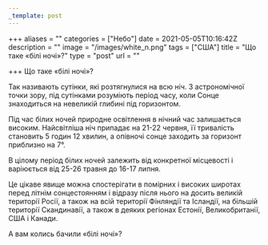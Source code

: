 ```yaml
---
_template: post
---
```


+++
aliases = ""
categories = ["Небо"]
date = 2021-05-05T10:16:42Z
description = ""
image = "/images/white_n.png"
tags = ["США"]
title = "Що таке «білі ночі»?"
type = "post"
url = ""

+++
Що таке «білі ночі»?

Так називають сутінки, які розтягнулися на всю ніч. З астрономічної точки зору, під сутінками розуміють період часу, коли Сонце знаходиться на невеликій глибині під горизонтом.

Під час білих ночей природне освітлення в нічний час залишається високим. Найсвітліша ніч припадає на 21-22 червня, її тривалість становить 5 годин 12 хвилин, а опівночі сонце заходить за горизонт приблизно на 7°.

В цілому період білих ночей залежить від конкретної місцевості і варіюється від 25-26 травня до 16-17 липня.

Це цікаве явище можна спостерігати в помірних і високих широтах перед літнім сонцестоянням і відразу після нього на досить великій території Росії, а також на всій території Фінляндії та Ісландії, на більшій території Скандинавії, а також в деяких регіонах Естонії, Великобританії, США і Канади.

А вам колись бачили «білі ночі»?
